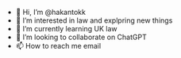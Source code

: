 - 👋 Hi, I’m @hakantokk
- 👀 I’m interested in law and explpring new things 
- 🌱 I’m currently learning UK law
- 💞️ I’m looking to collaborate on ChatGPT 
- 📫 How to reach me email 

<!---
hakantokk/hakantokk is a ✨ special ✨ repository because its `README.md` (this file) appears on your GitHub profile.
You can click the Preview link to take a look at your changes.
--->
